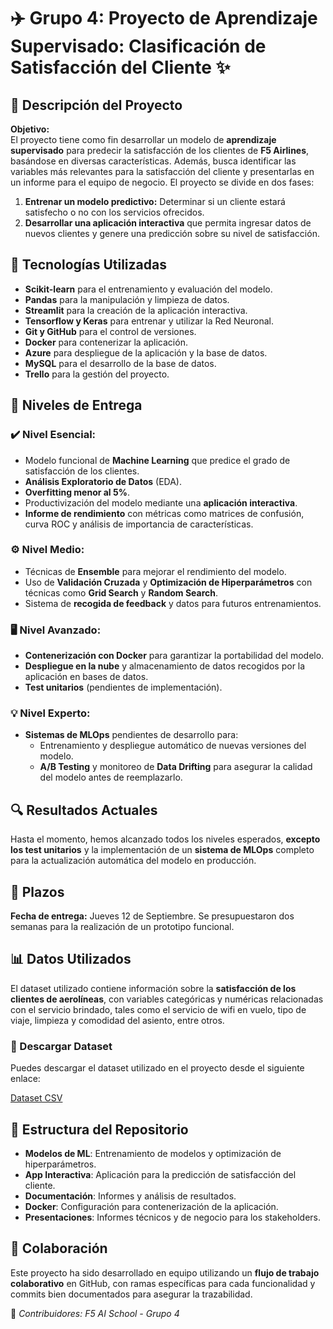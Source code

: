 # ✈️ Grupo 4: Proyecto de Aprendizaje Supervisado: Clasificación de Satisfacción del Cliente ✨

## 📝 Descripción del Proyecto

**Objetivo:**  
El proyecto tiene como fin desarrollar un modelo de **aprendizaje supervisado** para predecir la satisfacción de los clientes de **F5 Airlines**, basándose en diversas características. Además, busca identificar las variables más relevantes para la satisfacción del cliente y presentarlas en un informe para el equipo de negocio. El proyecto se divide en dos fases:

1. **Entrenar un modelo predictivo:** Determinar si un cliente estará satisfecho o no con los servicios ofrecidos.
2. **Desarrollar una aplicación interactiva** que permita ingresar datos de nuevos clientes y genere una predicción sobre su nivel de satisfacción.

## 🔧 Tecnologías Utilizadas

- **Scikit-learn** para el entrenamiento y evaluación del modelo.
- **Pandas** para la manipulación y limpieza de datos.
- **Streamlit** para la creación de la aplicación interactiva.
- **Tensorflow y Keras** para entrenar y utilizar la Red Neuronal.
- **Git y GitHub** para el control de versiones.
- **Docker** para contenerizar la aplicación.
- **Azure** para despliegue de la aplicación y la base de datos.
- **MySQL** para el desarrollo de la base de datos.
- **Trello** para la gestión del proyecto.

## 🚀 Niveles de Entrega

### ✔️ Nivel Esencial:
- Modelo funcional de **Machine Learning** que predice el grado de satisfacción de los clientes.
- **Análisis Exploratorio de Datos** (EDA).
- **Overfitting menor al 5%**.
- Productivización del modelo mediante una **aplicación interactiva**.
- **Informe de rendimiento** con métricas como matrices de confusión, curva ROC y análisis de importancia de características.

### ⚙️ Nivel Medio:
- Técnicas de **Ensemble** para mejorar el rendimiento del modelo.
- Uso de **Validación Cruzada** y **Optimización de Hiperparámetros** con técnicas como **Grid Search** y **Random Search**.
- Sistema de **recogida de feedback** y datos para futuros entrenamientos.

### 🖥️ Nivel Avanzado:
- **Contenerización con Docker** para garantizar la portabilidad del modelo.
- **Despliegue en la nube** y almacenamiento de datos recogidos por la aplicación en bases de datos.
- **Test unitarios** (pendientes de implementación).

### 💡 Nivel Experto:
- **Sistemas de MLOps** pendientes de desarrollo para:
   - Entrenamiento y despliegue automático de nuevas versiones del modelo.
   - **A/B Testing** y monitoreo de **Data Drifting** para asegurar la calidad del modelo antes de reemplazarlo.

## 🔍 Resultados Actuales

Hasta el momento, hemos alcanzado todos los niveles esperados, **excepto los test unitarios** y la implementación de un **sistema de MLOps** completo para la actualización automática del modelo en producción.

## 📅 Plazos

**Fecha de entrega:** Jueves 12 de Septiembre. Se presupuestaron dos semanas para la realización de un prototipo funcional.

## 📊 Datos Utilizados

El dataset utilizado contiene información sobre la **satisfacción de los clientes de aerolíneas**, con variables categóricas y numéricas relacionadas con el servicio brindado, tales como el servicio de wifi en vuelo, tipo de viaje, limpieza y comodidad del asiento, entre otros.

### 📂 Descargar Dataset
Puedes descargar el dataset utilizado en el proyecto desde el siguiente enlace:

[Dataset CSV](./modelos/Dataset/)

## 📂 Estructura del Repositorio

- **Modelos de ML**: Entrenamiento de modelos y optimización de hiperparámetros.
- **App Interactiva**: Aplicación para la predicción de satisfacción del cliente.
- **Documentación**: Informes y análisis de resultados.
- **Docker**: Configuración para contenerización de la aplicación.
- **Presentaciones**: Informes técnicos y de negocio para los stakeholders.

## 👥 Colaboración

Este proyecto ha sido desarrollado en equipo utilizando un **flujo de trabajo colaborativo** en GitHub, con ramas específicas para cada funcionalidad y commits bien documentados para asegurar la trazabilidad.

📢 *Contribuidores: F5 AI School - Grupo 4*
